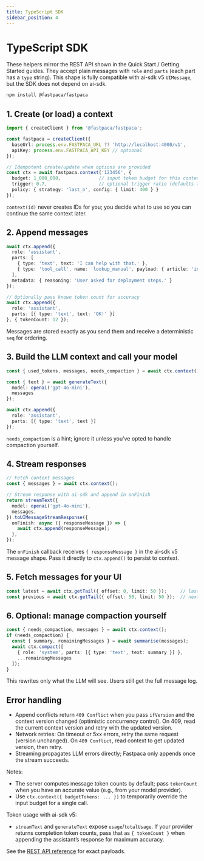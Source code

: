 ```yaml
---
title: TypeScript SDK
sidebar_position: 4
---
```


# TypeScript SDK

These helpers mirror the REST API shown in the Quick Start / Getting Started guides. They accept plain messages with `role` and `parts` (each part has a `type` string). This shape is fully compatible with ai-sdk v5 `UIMessage`, but the SDK does not depend on ai-sdk.

```bash
npm install @fastpaca/fastpaca
```

## 1. Create (or load) a context

```typescript
import { createClient } from '@fastpaca/fastpaca';

const fastpaca = createClient({
  baseUrl: process.env.FASTPACA_URL ?? 'http://localhost:4000/v1',
  apiKey: process.env.FASTPACA_API_KEY // optional
});

// Idempotent create/update when options are provided
const ctx = await fastpaca.context('123456', {
  budget: 1_000_000,              // input token budget for this context
  trigger: 0.7,                   // optional trigger ratio (defaults to 0.7)
  policy: { strategy: 'last_n', config: { limit: 400 } }
});
```

`context(id)` never creates IDs for you; you decide what to use so you can continue the same context later.

## 2. Append messages

```typescript
await ctx.append({
  role: 'assistant',
  parts: [
    { type: 'text', text: 'I can help with that.' },
    { type: 'tool_call', name: 'lookup_manual', payload: { article: 'installing' } }
  ],
  metadata: { reasoning: 'User asked for deployment steps.' }
});

// Optionally pass known token count for accuracy
await ctx.append({
  role: 'assistant',
  parts: [{ type: 'text', text: 'OK!' }]
}, { tokenCount: 12 });
```

Messages are stored exactly as you send them and receive a deterministic `seq` for ordering.

## 3. Build the LLM context and call your model

```typescript
const { used_tokens, messages, needs_compaction } = await ctx.context();

const { text } = await generateText({
  model: openai('gpt-4o-mini'),
  messages
});

await ctx.append({
  role: 'assistant',
  parts: [{ type: 'text', text }]
});
```

`needs_compaction` is a hint; ignore it unless you’ve opted to handle compaction yourself.

## 4. Stream responses

```typescript
// Fetch context messages
const { messages } = await ctx.context();

// Stream response with ai-sdk and append in onFinish
return streamText({
  model: openai('gpt-4o-mini'),
  messages,
}).toUIMessageStreamResponse({
  onFinish: async ({ responseMessage }) => {
    await ctx.append(responseMessage);
  },
});
```

The `onFinish` callback receives `{ responseMessage }` in the ai-sdk v5 message shape. Pass it directly to `ctx.append()` to persist to context.

## 5. Fetch messages for your UI

```typescript
const latest = await ctx.getTail({ offset: 0, limit: 50 });     // last ~50 messages
const previous = await ctx.getTail({ offset: 50, limit: 50 });  // next page back in time
```

## 6. Optional: manage compaction yourself

```typescript
const { needs_compaction, messages } = await ctx.context();
if (needs_compaction) {
  const { summary, remainingMessages } = await summarise(messages);
  await ctx.compact([
    { role: 'system', parts: [{ type: 'text', text: summary }] },
    ...remainingMessages
  ]);
}
```

This rewrites only what the LLM will see. Users still get the full message log.

## Error handling

- Append conflicts return `409 Conflict` when you pass `ifVersion` and the context version changed (optimistic concurrency control). On 409, read the current context version and retry with the updated version.
- Network retries: On timeout or 5xx errors, retry the same request (version unchanged). On `409 Conflict`, read context to get updated version, then retry.
- Streaming propagates LLM errors directly; Fastpaca only appends once the stream succeeds.

Notes:
- The server computes message token counts by default; pass `tokenCount` when you have an accurate value (e.g., from your model provider).
- Use `ctx.context({ budgetTokens: ... })` to temporarily override the input budget for a single call.

Token usage with ai-sdk v5:
- `streamText` and `generateText` expose `usage`/`totalUsage`. If your provider returns completion token counts, pass that as `{ tokenCount }` when appending the assistant’s response for maximum accuracy.

See the [REST API reference](../api/rest.md) for exact payloads.
